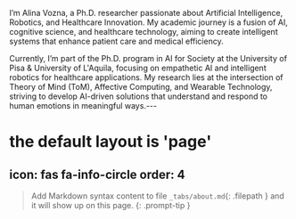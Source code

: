 I’m Alina Vozna, a Ph.D. researcher passionate about Artificial Intelligence, Robotics, and Healthcare Innovation. My academic journey is a fusion of AI, cognitive science, and healthcare technology, aiming to create intelligent systems that enhance patient care and medical efficiency.

Currently, I’m part of the Ph.D. program in AI for Society at the University of Pisa & University of L'Aquila, focusing on empathetic AI and intelligent robotics for healthcare applications. My research lies at the intersection of Theory of Mind (ToM), Affective Computing, and Wearable Technology, striving to develop AI-driven solutions that understand and respond to human emotions in meaningful ways.---
# the default layout is 'page'
icon: fas fa-info-circle
order: 4
---

> Add Markdown syntax content to file `_tabs/about.md`{: .filepath } and it will show up on this page.
{: .prompt-tip }
